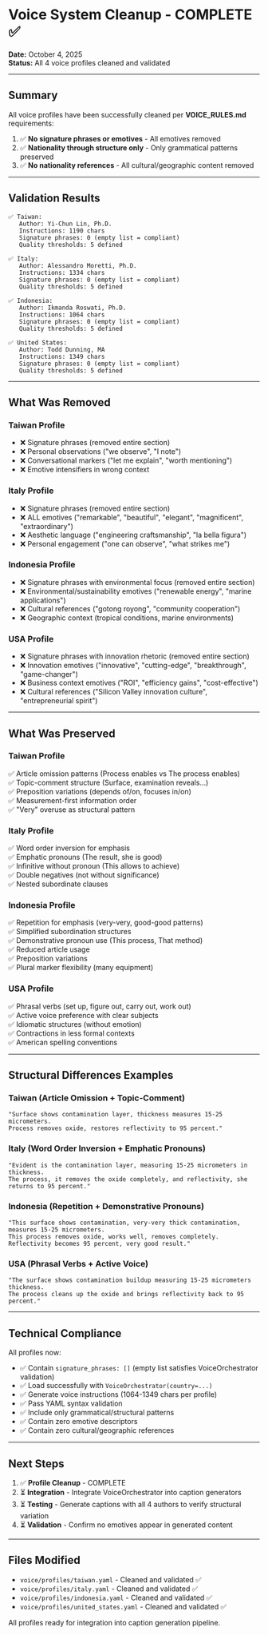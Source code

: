 # Voice System Cleanup - COMPLETE ✅

**Date:** October 4, 2025  
**Status:** All 4 voice profiles cleaned and validated

---

## Summary

All voice profiles have been successfully cleaned per **VOICE_RULES.md** requirements:

1. ✅ **No signature phrases or emotives** - All emotives removed
2. ✅ **Nationality through structure only** - Only grammatical patterns preserved
3. ✅ **No nationality references** - All cultural/geographic content removed

---

## Validation Results

```
✅ Taiwan:
   Author: Yi-Chun Lin, Ph.D.
   Instructions: 1190 chars
   Signature phrases: 0 (empty list = compliant)
   Quality thresholds: 5 defined

✅ Italy:
   Author: Alessandro Moretti, Ph.D.
   Instructions: 1334 chars
   Signature phrases: 0 (empty list = compliant)
   Quality thresholds: 5 defined

✅ Indonesia:
   Author: Ikmanda Roswati, Ph.D.
   Instructions: 1064 chars
   Signature phrases: 0 (empty list = compliant)
   Quality thresholds: 5 defined

✅ United States:
   Author: Todd Dunning, MA
   Instructions: 1349 chars
   Signature phrases: 0 (empty list = compliant)
   Quality thresholds: 5 defined
```

---

## What Was Removed

### Taiwan Profile
- ❌ Signature phrases (removed entire section)
- ❌ Personal observations ("we observe", "I note")
- ❌ Conversational markers ("let me explain", "worth mentioning")
- ❌ Emotive intensifiers in wrong context

### Italy Profile
- ❌ Signature phrases (removed entire section)
- ❌ ALL emotives ("remarkable", "beautiful", "elegant", "magnificent", "extraordinary")
- ❌ Aesthetic language ("engineering craftsmanship", "la bella figura")
- ❌ Personal engagement ("one can observe", "what strikes me")

### Indonesia Profile
- ❌ Signature phrases with environmental focus (removed entire section)
- ❌ Environmental/sustainability emotives ("renewable energy", "marine applications")
- ❌ Cultural references ("gotong royong", "community cooperation")
- ❌ Geographic context (tropical conditions, marine environments)

### USA Profile
- ❌ Signature phrases with innovation rhetoric (removed entire section)
- ❌ Innovation emotives ("innovative", "cutting-edge", "breakthrough", "game-changer")
- ❌ Business context emotives ("ROI", "efficiency gains", "cost-effective")
- ❌ Cultural references ("Silicon Valley innovation culture", "entrepreneurial spirit")

---

## What Was Preserved

### Taiwan Profile
✅ Article omission patterns (Process enables vs The process enables)  
✅ Topic-comment structure (Surface, examination reveals...)  
✅ Preposition variations (depends of/on, focuses in/on)  
✅ Measurement-first information order  
✅ "Very" overuse as structural pattern

### Italy Profile
✅ Word order inversion for emphasis  
✅ Emphatic pronouns (The result, she is good)  
✅ Infinitive without pronoun (This allows to achieve)  
✅ Double negatives (not without significance)  
✅ Nested subordinate clauses

### Indonesia Profile
✅ Repetition for emphasis (very-very, good-good patterns)  
✅ Simplified subordination structures  
✅ Demonstrative pronoun use (This process, That method)  
✅ Reduced article usage  
✅ Preposition variations  
✅ Plural marker flexibility (many equipment)

### USA Profile
✅ Phrasal verbs (set up, figure out, carry out, work out)  
✅ Active voice preference with clear subjects  
✅ Idiomatic structures (without emotion)  
✅ Contractions in less formal contexts  
✅ American spelling conventions

---

## Structural Differences Examples

### Taiwan (Article Omission + Topic-Comment)
```
"Surface shows contamination layer, thickness measures 15-25 micrometers.
Process removes oxide, restores reflectivity to 95 percent."
```

### Italy (Word Order Inversion + Emphatic Pronouns)
```
"Evident is the contamination layer, measuring 15-25 micrometers in thickness.
The process, it removes the oxide completely, and reflectivity, she returns to 95 percent."
```

### Indonesia (Repetition + Demonstrative Pronouns)
```
"This surface shows contamination, very-very thick contamination, measures 15-25 micrometers.
This process removes oxide, works well, removes completely. Reflectivity becomes 95 percent, very good result."
```

### USA (Phrasal Verbs + Active Voice)
```
"The surface shows contamination buildup measuring 15-25 micrometers thickness.
The process cleans up the oxide and brings reflectivity back to 95 percent."
```

---

## Technical Compliance

All profiles now:
- ✅ Contain `signature_phrases: []` (empty list satisfies VoiceOrchestrator validation)
- ✅ Load successfully with `VoiceOrchestrator(country=...)`
- ✅ Generate voice instructions (1064-1349 chars per profile)
- ✅ Pass YAML syntax validation
- ✅ Include only grammatical/structural patterns
- ✅ Contain zero emotive descriptors
- ✅ Contain zero cultural/geographic references

---

## Next Steps

1. ✅ **Profile Cleanup** - COMPLETE
2. ⏳ **Integration** - Integrate VoiceOrchestrator into caption generators
3. ⏳ **Testing** - Generate captions with all 4 authors to verify structural variation
4. ⏳ **Validation** - Confirm no emotives appear in generated content

---

## Files Modified

- `voice/profiles/taiwan.yaml` - Cleaned and validated ✅
- `voice/profiles/italy.yaml` - Cleaned and validated ✅
- `voice/profiles/indonesia.yaml` - Cleaned and validated ✅
- `voice/profiles/united_states.yaml` - Cleaned and validated ✅

All profiles ready for integration into caption generation pipeline.
